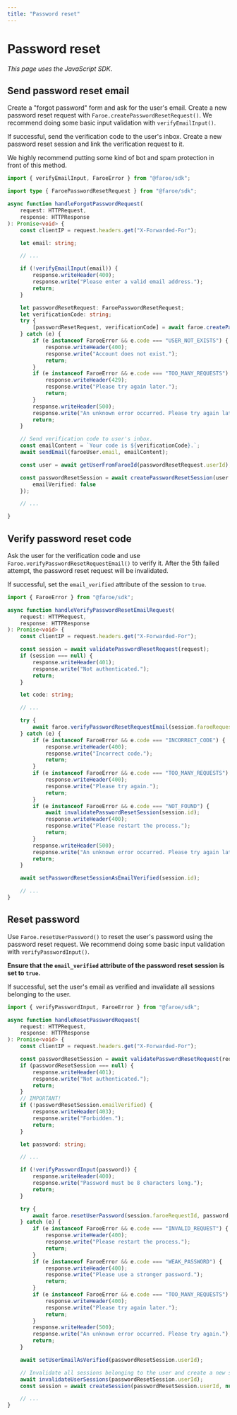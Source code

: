```yaml
---
title: "Password reset"
---
```


# Password reset

*This page uses the JavaScript SDK*.

## Send password reset email

Create a "forgot password" form and ask for the user's email. Create a new password reset request with `Faroe.createPasswordResetRequest()`. We recommend doing some basic input validation with `verifyEmailInput()`.

If successful, send the verification code to the user's inbox. Create a new password reset session and link the verification request to it.

We highly recommend putting some kind of bot and spam protection in front of this method.

```ts
import { verifyEmailInput, FaroeError } from "@faroe/sdk";

import type { FaroePasswordResetRequest } from "@faroe/sdk";

async function handleForgotPasswordRequest(
    request: HTTPRequest,
    response: HTTPResponse
): Promise<void> {
    const clientIP = request.headers.get("X-Forwarded-For");

    let email: string;

    // ...

    if (!verifyEmailInput(email)) {
        response.writeHeader(400);
        response.write("Please enter a valid email address.");
        return;
    }

    let passwordResetRequest: FaroePasswordResetRequest;
    let verificationCode: string;
    try {
        [passwordResetRequest, verificationCode] = await faroe.createPasswordResetRequest(email, clientIP);
    } catch (e) {
        if (e instanceof FaroeError && e.code === "USER_NOT_EXISTS") {
            response.writeHeader(400);
            response.write("Account does not exist.");
            return;
        }
        if (e instanceof FaroeError && e.code === "TOO_MANY_REQUESTS") {
            response.writeHeader(429);
            response.write("Please try again later.");
            return;
        }
        response.writeHeader(500);
        response.write("An unknown error occurred. Please try again later.");
        return;
    }

    // Send verification code to user's inbox.
    const emailContent = `Your code is ${verificationCode}.`;
    await sendEmail(faroeUser.email, emailContent);

    const user = await getUserFromFaroeId(passwordResetRequest.userId);

    const passwordResetSession = await createPasswordResetSession(user.id, passwordResetRequest.Id, {
        emailVerified: false
    });

    // ...

}
```

## Verify password reset code

Ask the user for the verification code and use `Faroe.verifyPasswordResetRequestEmail()` to verify it. After the 5th failed attempt, the password reset request will be invalidated.

If successful, set the `email_verified` attribute of the session to `true`.

```ts
import { FaroeError } from "@faroe/sdk";

async function handleVerifyPasswordResetEmailRequest(
    request: HTTPRequest,
    response: HTTPResponse
): Promise<void> {
    const clientIP = request.headers.get("X-Forwarded-For");

    const session = await validatePasswordResetRequest(request);
    if (session === null) {
        response.writeHeader(401);
        response.write("Not authenticated.");
        return;
    }

    let code: string;

    // ...

    try {
        await faroe.verifyPasswordResetRequestEmail(session.faroeRequestId, code, clientIP);
    } catch (e) {
        if (e instanceof FaroeError && e.code === "INCORRECT_CODE") {
            response.writeHeader(400);
            response.write("Incorrect code.");
            return;
        }
        if (e instanceof FaroeError && e.code === "TOO_MANY_REQUESTS") {
            response.writeHeader(400);
            response.write("Please try again.");
            return;
        }
        if (e instanceof FaroeError && e.code === "NOT_FOUND") {
            await invalidatePasswordResetSession(session.id);
            response.writeHeader(400);
            response.write("Please restart the process.");
            return;
        }
        response.writeHeader(500);
        response.write("An unknown error occurred. Please try again later.");
        return;
    }

    await setPasswordResetSessionAsEmailVerified(session.id);

    // ...
}
```

## Reset password

Use `Faroe.resetUserPassword()` to reset the user's password using the password reset request. We recommend doing some basic input validation with `verifyPasswordInput()`.

**Ensure that the `email_verified` attribute of the password reset session is set to `true`.**

If successful, set the user's email as verified and invalidate all sessions belonging to the user.

```ts
import { verifyPasswordInput, FaroeError } from "@faroe/sdk";

async function handleResetPasswordRequest(
    request: HTTPRequest,
    response: HTTPResponse
): Promise<void> {
    const clientIP = request.headers.get("X-Forwarded-For");

    const passwordResetSession = await validatePasswordResetRequest(request);
    if (passwordResetSession === null) {
        response.writeHeader(401);
        response.write("Not authenticated.");
        return;
    }
    // IMPORTANT!
    if (!passwordResetSession.emailVerified) {
        response.writeHeader(403);
        response.write("Forbidden.");
        return;
    }

    let password: string;

    // ...

    if (!verifyPasswordInput(password)) {
        response.writeHeader(400);
        response.write("Password must be 8 characters long.");
        return;
    }

    try {
        await faroe.resetUserPassword(session.faroeRequestId, password, clientIP);
    } catch (e) {
        if (e instanceof FaroeError && e.code === "INVALID_REQUEST") {
            response.writeHeader(400);
            response.write("Please restart the process.");
            return;
        }
        if (e instanceof FaroeError && e.code === "WEAK_PASSWORD") {
            response.writeHeader(400);
            response.write("Please use a stronger password.");
            return;
        }
        if (e instanceof FaroeError && e.code === "TOO_MANY_REQUESTS") {
            response.writeHeader(400);
            response.write("Please try again later.");
            return;
        }
        response.writeHeader(500);
        response.write("An unknown error occurred. Please try again.");
        return;
    }

    await setUserEmailAsVerified(passwordResetSession.userId);

    // Invalidate all sessions belonging to the user and create a new session.
    await invalidateUserSessions(passwordResetSession.userId);
    const session = await createSession(passwordResetSession.userId, null);

    // ...
}
```
